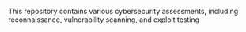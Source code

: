 This repository contains various cybersecurity assessments, including reconnaissance, vulnerability scanning, and exploit testing
